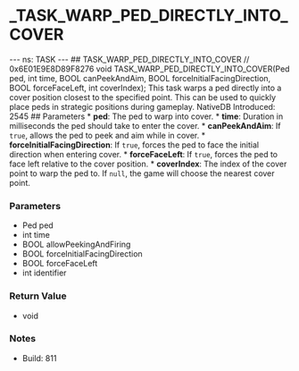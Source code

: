 # _TASK_WARP_PED_DIRECTLY_INTO_COVER

--- ns: TASK --- ## TASK_WARP_PED_DIRECTLY_INTO_COVER  // 0x6E01E9E8D89F8276 void TASK_WARP_PED_DIRECTLY_INTO_COVER(Ped ped, int time, BOOL canPeekAndAim, BOOL forceInitialFacingDirection, BOOL forceFaceLeft, int coverIndex);  This task warps a ped directly into a cover position closest to the specified point. This can be used to quickly place peds in strategic positions during gameplay.  NativeDB Introduced: 2545  ## Parameters * **ped**: The ped to warp into cover. * **time**: Duration in milliseconds the ped should take to enter the cover. * **canPeekAndAim**: If `true`, allows the ped to peek and aim while in cover. * **forceInitialFacingDirection**: If `true`, forces the ped to face the initial direction when entering cover. * **forceFaceLeft**: If `true`, forces the ped to face left relative to the cover position. * **coverIndex**: The index of the cover point to warp the ped to. If `null`, the game will choose the nearest cover point.

### Parameters
* Ped ped
* int time
* BOOL allowPeekingAndFiring
* BOOL forceInitialFacingDirection
* BOOL forceFaceLeft
* int identifier

### Return Value
* void

### Notes
* Build: 811

